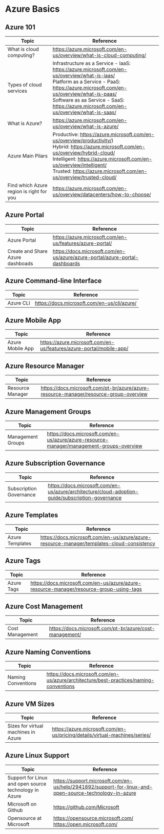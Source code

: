 # Azure Basics

## Azure 101

| Topic | Reference |
| --- | --- |
|What is cloud computing?|https://azure.microsoft.com/en-us/overview/what-is-cloud-computing/|
|Types of cloud services| Infrastructure as a Service - IaaS: https://azure.microsoft.com/en-us/overview/what-is-iaas/ <br> Platform as a Service - PaaS: https://azure.microsoft.com/en-us/overview/what-is-paas/ <br> Software as aa Service - SaaS: https://azure.microsoft.com/en-us/overview/what-is-saas/ |
|What is Azure?| https://azure.microsoft.com/en-us/overview/what-is-azure/|
|Azure Main Pilars| Productive: https://azure.microsoft.com/en-us/overview/productivity/) <br> Hybrid: https://azure.microsoft.com/en-us/overview/hybrid-cloud/ <br> Intelligent: https://azure.microsoft.com/en-us/overview/intelligent/ <br> Trusted: https://azure.microsoft.com/en-us/overview/trusted-cloud/|
|Find which Azure region is right for you|https://azure.microsoft.com/en-us/overview/datacenters/how-to-choose/|

## Azure Portal

| Topic | Reference |
| --- | --- |
|Azure Portal| https://azure.microsoft.com/en-us/features/azure-portal/|
|Create and Share Azure dashboads|https://docs.microsoft.com/en-us/azure/azure-portal/azure-portal-dashboards|


## Azure Command-line Interface

|Topic | Reference |
| --- | --- |
|Azure CLI | https://docs.microsoft.com/en-us/cli/azure/|

## Azure Mobile App

|Topic | Reference |
| --- | --- |
|Azure Mobile App | https://azure.microsoft.com/en-us/features/azure-portal/mobile-app/|


## Azure Resource Manager

| Topic | Reference |
| --- | --- |
|Resource Manager| https://docs.microsoft.com/pt-br/azure/azure-resource-manager/resource-group-overview|

## Azure Management Groups

| Topic | Reference |
| --- | --- |
|Management Groups| https://docs.microsoft.com/en-us/azure/azure-resource-manager/management-groups-overview|

## Azure Subscription Governance

| Topic | Reference |
| --- | --- |
|Subscription Governance| https://docs.microsoft.com/en-us/azure/architecture/cloud-adoption-guide/subscription-governance|

## Azure Templates

| Topic | Reference |
| --- | --- |
|Azure Templates| https://docs.microsoft.com/en-us/azure/azure-resource-manager/templates-cloud-consistency|

## Azure Tags

| Topic | Reference |
| --- | --- |
|Azure Tags| https://docs.microsoft.com/en-us/azure/azure-resource-manager/resource-group-using-tags|

## Azure Cost Management

| Topic | Reference |
| --- | --- |
|Cost Management| https://docs.microsoft.com/pt-br/azure/cost-management/|

## Azure Naming Conventions
| Topic | Reference |
| --- | --- |
|Naming Conventions| https://docs.microsoft.com/en-us/azure/architecture/best-practices/naming-conventions|

## Azure VM Sizes

| Topic | Reference |
| --- | --- |
|Sizes for virtual machines in Azure|https://azure.microsoft.com/en-us/pricing/details/virtual-machines/series/|

## Azure Linux Support

| Topic | Reference |
| --- | --- |
|Support for Linux and open source technology in Azure|https://support.microsoft.com/en-us/help/2941892/support-for-linux-and-open-source-technology-in-azure|
|Microsoft on Github| https://github.com/Microsoft |
|Opensource at Microsoft |https://opensource.microsoft.com/ <br>https://open.microsoft.com/|

